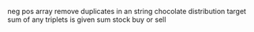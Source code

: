 neg pos array
remove duplicates in an string
chocolate distribution
target sum of any triplets is given sum
stock buy or sell